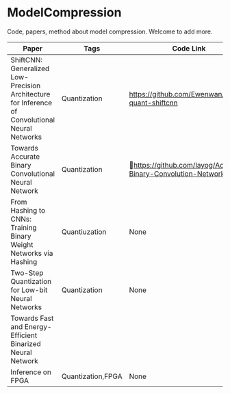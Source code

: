 # ModelCompression
Code, papers, method about model compression. Welcome to add more.

| Paper                                                        | Tags              | Code Link                                                    | Years |
| ------------------------------------------------------------ | ----------------- | ------------------------------------------------------------ | ----- |
| ShiftCNN: Generalized Low-Precision Architecture for Inference of Convolutional Neural Networks | Quantization      | https://github.com/Ewenwan/caffe-quant-shiftcnn              | 2017  |
| Towards Accurate Binary Convolutional Neural Network         | Quantization      | https://github.com/layog/Accurate-Binary-Convolution-Network | 2017  |
| From Hashing to CNNs: Training Binary Weight Networks via Hashing | Quantiuzation     | None                                                         | 2018  |
| Two-Step Quantization for Low-bit Neural Networks            | Quantization      | None                                                         | 2018  |
| Towards Fast and Energy-Efficient Binarized Neural Network
Inference on FPGA | Quantization,FPGA | None                                                         | 2018  |

